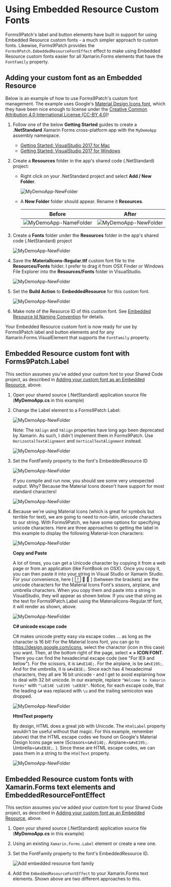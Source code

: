 # Using Embedded Resource Custom Fonts

Forms9Patch's label and button elements have built in support for using Embedded Resource custom fonts - a much simpler approach to custom fonts.  Likewise, Forms9Patch provides the `Forms9Patch.EmbeddedResourceFontEffect` effect to make using Embedded Resource custom fonts easier for all Xamarin.Forms elements that have the `FontFamily` property.

## Adding your custom font as an Embedded Resource

Below is an example of how to use Forms9Patch's custom font management.  The example uses Google's [Material Design Icons font](https://github.com/google/material-design-icons/blob/master/iconfont/MaterialIcons-Regular.ttf), which they have been nice enough to license under the [Creative Common Attribution 4.0 International License (CC-BY 4.0)](http://creativecommons.org/licenses/by/4.0/)!

1. Follow one of the below **Getting Started** guides to create a **.NetStandard** Xamarin Forms cross-platform app with the `MyDemoApp` assembly namespace.  

    - [Getting Started: VisualStudio 2017 for Mac](GettingStartedMac.md)
    - [Getting Started: VisualStudio 2017 for Windows](GettingStartedWindows.md)

2. Create a **Resources** folder in the app's shared code (.NetStandard) project:

    - Right click on your .NetStandard project and select **Add / New Folder**.

      ![MyDemoApp-NewFolder](images/Label/MyDemoApp-NewFolder.png)

    - A **New Folder** folder should appear.  Rename it **Resources**.

      | Before | After |
      |--------|-------|
      |![MyDemoApp-NameFolder](images/Label/MyDemoApp-NameFolder.png) | ![MyDemoApp-NewFolder](images/Label/MyDemoApp-Resources.png) |

3. Create a **Fonts** folder under the **Resources** folder in the app's shared code (.NetStandard) project

    ![MyDemoApp-NewFolder](images/Label/MyDemoApp-Resources-Fonts.png)

4. Save the **MaterialIcons-Regular.ttf** custom font file to the **Resources/Fonts** folder.  I prefer to drag it from OSX Finder or Windows File Explorer into the **Resources/Fonts** folder in VisualStudio.

    ![MyDemoApp-NewFolder](images/Label/MyDemoApp-Resources-Fonts-MaterialIcons.png)

5. Set the **Build Action** to **EmbeddedResource** for this custom font.

    ![MyDemoApp-NewFolder](images/Label/MyDemoApp.SetEmbeddedResource.png)

6. Make note of the Resource ID of this custom font.  See [Embedded Resource Id Naming Convention](ImageSource.md#Embedded-Resource-Id-Naming-Convention) for details.

Your Embedded Resource custom font is now ready for use by Forms9Patch label and button elements and for any Xamarin.Forms.VisualElement that supports the `FontFamily` property.

## Embedded Resource custom font with Forms9Patch.Label

This section assumes you've added your custom font to your Shared Code project, as described in [Adding your custom font as an Embedded Resource](#Adding-your-custom-font-as-an-embedded-Resource), above.

1. Open your shared source (.NetStandard) application source file (**MyDemoApp.cs** in this example)

2. Change the Label element to a Forms9Patch Label:

    ![MyDemoApp-NewFolder](images/Label/MyDemoApp.ChangeLabelToF9P.png)

    Note: The `XAlign` and `YAlign` properties have long ago been deprecated by Xamarin.  As such, I didn't implement them in Forms9Patch.  Use `HorizontalTextAlignment` and `VerticalTextAlignment` instead.

    ![MyDemoApp-NewFolder](images/Label/MyDemoApp.TextAlign.png)

3. Set the FontFamily property to the font's EmbeddedResource ID

    ![MyDemoApp-NewFolder](images/Label/MyDemoApp-LabelFontFamily.png)

    If you compile and run now, you should see some very unexpected output.  Why? Because the Material Icons doesn't have support for most standard characters!

    ![MyDemoApp-NewFolder](images/Label/MyDemoApp.unexpected.png)

4. Because we're using Material Icons (which is great for symbols but terrible for text), we are going to need to non-latin, unicode characters to our string.  With Forms9Patch, we have some options for specifying unicode characters.  Here are three approaches to getting the label in this example to display the following Material-Icon characters:

    ![MyDemoApp-NewFolder](images/Label/MyDemoApp.UnicodeResult.png)

    **Copy and Paste**

    A lot of times, you can get a Unicode character by copying it from a web page or from an application (like FontBook on OSX).  Once you copy it, you can then paste it into your string in Visual Studio or Xamarin Studio.  For your convenience, here [    ] (between the brackets) are the unicode characters for the Material Icons Font's sissors, airplane, and umbrella characters.  When you copy them and paste into a string in VisualStudio, they will appear as shown below.  If you use that string as the text for Forms9Patch.Label using the MaterialIcons-Regular.ttf font, it will render as shown, above.

    ![MyDemoApp-NewFolder](images/Label/MyDemoApp.UnicodePaste.png)

    **C# unicode escape code**

    C# makes unicode pretty easy via escape codes ... as long as the character is 16 bit!  For the Material Icons font, you can go to https://design.google.com/icons, select the charactor (icon in this case) you want.  Then, at the bottom right of the page, select **< > ICON FONT**.  There you can find the hexadecimal excape code (see "For IE9 and below").  For the scissors, it is `&#xE14E;`.  For the airplane, is be `&#xE195;`.  And for the umbrella, it is `&#xEB3E;`.  Since each has 4 hexadecimal characters, they all are 16 bit unicode - and I get to avoid explaining how to deal with 32 bit unicode.  In our example, replace `"Welcome to Xamarin Forms"` with `"\uE14E \uE195 \uEB3E"`.  Notice, for each escape code, that the leading `&#` was replaced with `\u` and the trailing semicolon was dropped.

    ![MyDemoApp-NewFolder](images/Label/MyDemoApp.UnicodeEscape.png)

    **HtmlText property**

    By design, HTML does a great job with Unicode.  The `HtmlLabel` property wouldn't be useful without that magic.  For this example, remember (above) that the HTML escape codes we found on Google's Material Design Icons page were (Scissors=`&#xE14E;`.  Airplane=`&#xE195;`.  Umbrella=`&#xEB3E;`. ).  Since these are HTML escape codes, we can pass them in a string to the `HtmlText` property.

    ![MyDemoApp-NewFolder](images/Label/MyDemoApp.UnicodeHTML.png)

## Embedded Resource custom fonts with Xamarin.Forms text elements and EmbeddedResourceFontEffect

This section assumes you've added your custom font to your Shared Code project, as described in [Adding your custom font as an Embedded Resource](#Adding-your-custom-font-as-an-embedded-Resource), above.

1. Open your shared source (.NetStandard) application source file (**MyDemoApp.cs** in this example)

2. Using an existing `Xamarin.Forms.Label` element or create a new one.

3. Set the FontFamily property to the font's EmbeddedResource ID.

   ![Add embedded resource font family](images/CustomFonts/SetXFEFontFamily.png)

4. Add the `EmbeddedResourceFontEffect` to your Xamarin.Forms text elements.  Shown above are two different approaches to this.